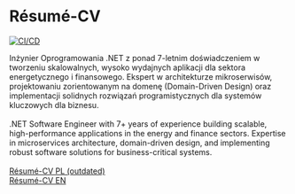 # Résumé-CV

[![CI/CD](https://github.com/PierreSimonDeLaplace/Resume-CV/actions/workflows/build_and_deploy.yml/badge.svg)](https://github.com/PierreSimonDeLaplace/Resume-CV/actions/workflows/build_and_deploy.yml)<br>

Inżynier Oprogramowania .NET z ponad 7-letnim doświadczeniem w tworzeniu skalowalnych, wysoko wydajnych aplikacji dla sektora energetycznego i finansowego. Ekspert w architekturze mikroserwisów, projektowaniu zorientowanym na domenę (Domain-Driven Design) oraz implementacji solidnych rozwiązań programistycznych dla systemów kluczowych dla biznesu.
<br><br>
.NET Software Engineer with 7+ years of experience building scalable, high-performance applications in the energy and finance sectors. Expertise in microservices architecture, domain-driven design, and implementing robust software solutions for business-critical systems.
<br><br>
<a href="https://pierresimondelaplace.github.io/Resume-CV/resume-cv.pdf">Résumé-CV PL (outdated)</a><br>
<a href="https://pierresimondelaplace.github.io/Resume-CV/resume-cv_en.pdf">Résumé-CV EN</a>
